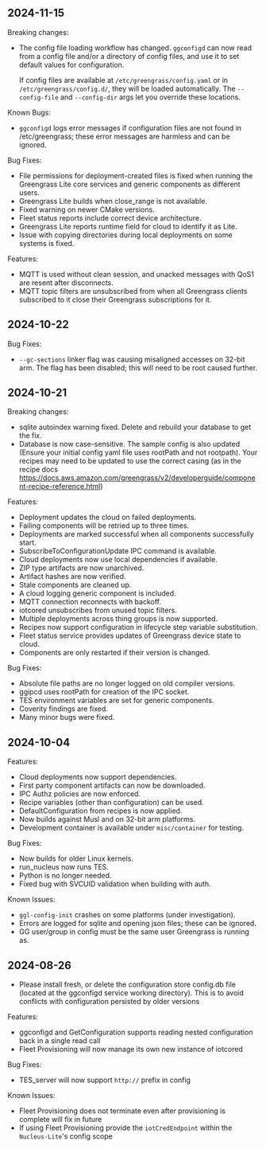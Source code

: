 ## 2024-11-15

Breaking changes:

- The config file loading workflow has changed. `ggconfigd` can now read from a
  config file and/or a directory of config files, and use it to set default
  values for configuration.

  If config files are available at `/etc/greengrass/config.yaml` or in
  `/etc/greengrass/config.d/`, they will be loaded automatically. The
  `--config-file` and `--config-dir` args let you override these locations.

Known Bugs:

- `ggconfigd` logs error messages if configuration files are not found in
  /etc/greengrass; these error messages are harmless and can be ignored.

Bug Fixes:

- File permissions for deployment-created files is fixed when running the
  Greengrass Lite core services and generic components as different users.
- Greengrass Lite builds when close_range is not available.
- Fixed warning on newer CMake versions.
- Fleet status reports include correct device architecture.
- Greengrass Lite reports runtime field for cloud to identify it as Lite.
- Issue with copying directories during local deployments on some systems is
  fixed.

Features:

- MQTT is used without clean session, and unacked messages with QoS1 are resent
  after disconnects.
- MQTT topic filters are unsubscribed from when all Greengrass clients
  subscribed to it close their Greengrass subscriptions for it.

## 2024-10-22

Bug Fixes:

- `--gc-sections` linker flag was causing misaligned accesses on 32-bit arm. The
  flag has been disabled; this will need to be root caused further.

## 2024-10-21

Breaking changes:

- sqlite autoindex warning fixed. Delete and rebuild your database to get the
  fix.
- Database is now case-sensitive. The sample config is also updated (Ensure your
  initial config yaml file uses rootPath and not rootpath). Your recipes may
  need to be updated to use the correct casing (as in the recipe docs
  <https://docs.aws.amazon.com/greengrass/v2/developerguide/component-recipe-reference.html>)

Features:

- Deployment updates the cloud on failed deployments.
- Failing components will be retried up to three times.
- Deployments are marked successful when all components successfully start.
- SubscribeToConfigurationUpdate IPC command is available.
- Cloud deployments now use local dependencies if available.
- ZIP type artifacts are now unarchived.
- Artifact hashes are now verified.
- Stale components are cleaned up.
- A cloud logging generic component is included.
- MQTT connection reconnects with backoff.
- iotcored unsubscribes from unused topic filters.
- Multiple deployments across thing groups is now supported.
- Recipes now support configuration in lifecycle step variable substitution.
- Fleet status service provides updates of Greengrass device state to cloud.
- Components are only restarted if their version is changed.

Bug Fixes:

- Absolute file paths are no longer logged on old compiler versions.
- ggipcd uses rootPath for creation of the IPC socket.
- TES environment variables are set for generic components.
- Coverity findings are fixed.
- Many minor bugs were fixed.

## 2024-10-04

Features:

- Cloud deployments now support dependencies.
- First party component artifacts can now be downloaded.
- IPC Authz policies are now enforced.
- Recipe variables (other than configuration) can be used.
- DefaultConfiguration from recipes is now applied.
- Now builds against Musl and on 32-bit arm platforms.
- Development container is available under `misc/container` for testing.

Bug Fixes:

- Now builds for older Linux kernels.
- run_nucleus now runs TES.
- Python is no longer needed.
- Fixed bug with SVCUID validation when building with auth.

Known Issues:

- `ggl-config-init` crashes on some platforms (under investigation).
- Errors are logged for sqlite and opening json files; these can be ignored.
- GG user/group in config must be the same user Greengrass is running as.

## 2024-08-26

- Please install fresh, or delete the configuration store config.db file
  (located at the ggconfigd service working directory). This is to avoid
  conflicts with configuration persisted by older versions

Features:

- ggconfigd and GetConfiguration supports reading nested configuration back in a
  single read call
- Fleet Provisioning will now manage its own new instance of iotcored

Bug Fixes:

- TES_server will now support `http://` prefix in config

Known Issues:

- Fleet Provisioning does not terminate even after provisioning is complete will
  fix in future
- If using Fleet Provisioning provide the `iotCredEndpoint` within the
  `Nucleus-Lite`'s config scope
